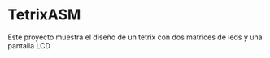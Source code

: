 # TetrixASM
Este proyecto muestra el diseño de un tetrix con dos matrices de leds y una pantalla LCD 

